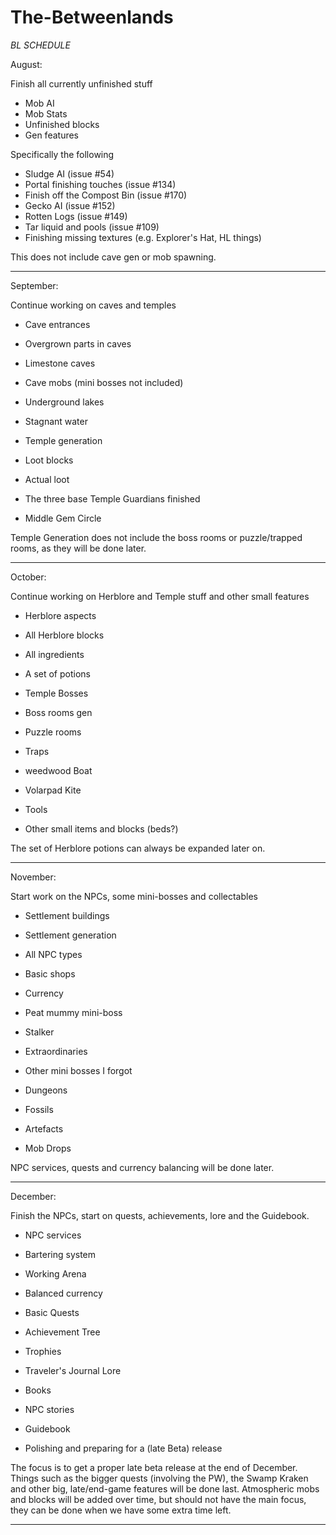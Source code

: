 # The-Betweenlands
<put some stuff here>

*BL SCHEDULE*

August:

Finish all currently unfinished stuff
- Mob AI
- Mob Stats
- Unfinished blocks
- Gen features

Specifically the following
- Sludge AI (issue #54)
- Portal finishing touches (issue #134)
- Finish off the Compost Bin (issue #170)
- Gecko AI (issue #152)
- Rotten Logs (issue #149)
- Tar liquid and pools (issue #109)
- Finishing missing textures (e.g. Explorer's Hat, HL things)

This does not include cave gen or mob spawning.
___________________________________________

September:

Continue working on caves and temples
- Cave entrances
- Overgrown parts in caves
- Limestone caves
- Cave mobs (mini bosses not included)
- Underground lakes
- Stagnant water

- Temple generation
- Loot blocks
- Actual loot
- The three base Temple Guardians finished
- Middle Gem Circle

Temple Generation does not include the boss rooms or puzzle/trapped rooms, as they will be done later.
___________________________________________

October:

Continue working on Herblore and Temple stuff and other small features
- Herblore aspects
- All Herblore blocks
- All ingredients
- A set of potions

- Temple Bosses
- Boss rooms gen
- Puzzle rooms
- Traps

- weedwood Boat
- Volarpad Kite
- Tools
- Other small items and blocks (beds?)

The set of Herblore potions can always be expanded later on.
___________________________________________

November:

Start work on the NPCs, some mini-bosses and collectables
- Settlement buildings
- Settlement generation
- All NPC types
- Basic shops
- Currency

- Peat mummy mini-boss
- Stalker
- Extraordinaries
- Other mini bosses I forgot
- Dungeons

- Fossils
- Artefacts
- Mob Drops

NPC services, quests and currency balancing will be done later.
___________________________________________

December:

Finish the NPCs, start on quests, achievements, lore and the Guidebook.
- NPC services
- Bartering system
- Working Arena
- Balanced currency
- Basic Quests

- Achievement Tree
- Trophies

- Traveler's Journal Lore
- Books
- NPC stories
- Guidebook

- Polishing and preparing for a (late Beta) release

The focus is to get a proper late beta release at the end of December. Things such as the bigger quests (involving the PW), the Swamp Kraken and other big, late/end-game features will be done last.
Atmospheric mobs and blocks will be added over time, but should not have the main focus, they can be done when we have some extra time left.
___________________________________________
